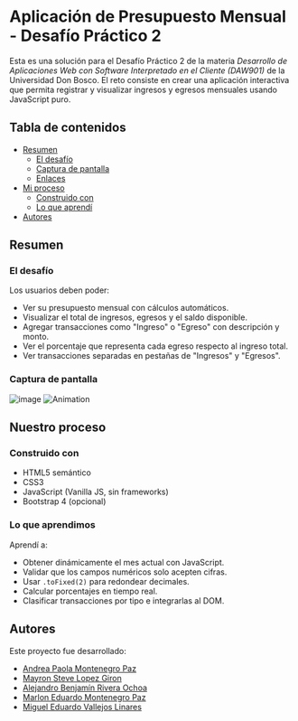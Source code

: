 # Aplicación de Presupuesto Mensual - Desafío Práctico 2

Esta es una solución para el Desafío Práctico 2 de la materia _Desarrollo de Aplicaciones Web con Software Interpretado en el Cliente (DAW901)_ de la Universidad Don Bosco. El reto consiste en crear una aplicación interactiva que permita registrar y visualizar ingresos y egresos mensuales usando JavaScript puro.

## Tabla de contenidos

- [Resumen](#resumen)
  - [El desafío](#el-desafío)
  - [Captura de pantalla](#captura-de-pantalla)
  - [Enlaces](#enlaces)
- [Mi proceso](#mi-proceso)
  - [Construido con](#construido-con)
  - [Lo que aprendí](#lo-que-aprendimos)
- [Autores](#autores)

## Resumen

### El desafío

Los usuarios deben poder:

- Ver su presupuesto mensual con cálculos automáticos.
- Visualizar el total de ingresos, egresos y el saldo disponible.
- Agregar transacciones como "Ingreso" o "Egreso" con descripción y monto.
- Ver el porcentaje que representa cada egreso respecto al ingreso total.
- Ver transacciones separadas en pestañas de "Ingresos" y "Egresos".

### Captura de pantalla

![image](https://github.com/user-attachments/assets/d8421f1d-e73a-41af-9eb5-affffbdf6f9c)
![Animation](https://github.com/user-attachments/assets/67a706e5-7486-46ba-93ee-624e026ba99a)


## Nuestro proceso

### Construido con

- HTML5 semántico
- CSS3
- JavaScript (Vanilla JS, sin frameworks)
- Bootstrap 4 (opcional)

### Lo que aprendimos

Aprendí a:

- Obtener dinámicamente el mes actual con JavaScript.
- Validar que los campos numéricos solo acepten cifras.
- Usar `.toFixed(2)` para redondear decimales.
- Calcular porcentajes en tiempo real.
- Clasificar transacciones por tipo e integrarlas al DOM.

## Autores

Este proyecto fue desarrollado:

- [Andrea Paola Montenegro Paz](https://github.com/andreapaola-m)
- [Mayron Steve Lopez Giron](https://github.com/mayronlopezg)
- [Alejandro Benjamín Rivera Ochoa](https://github.com/alejandrorivera)
- [Marlon Eduardo Montenegro Paz](https://github.com/MarlonMontenegro)
- [Miguel Eduardo Vallejos Linares](https://github.com/miguevallejossv)
